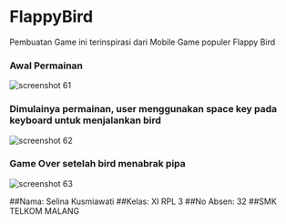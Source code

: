 # FlappyBird
Pembuatan Game ini terinspirasi dari Mobile Game populer Flappy Bird
### Awal Permainan
![screenshot 61](https://cloud.githubusercontent.com/assets/22047581/26526935/c06ec7b0-43b3-11e7-85e6-9fffe19d4352.png)
### Dimulainya permainan, user menggunakan space key pada keyboard untuk menjalankan bird
![screenshot 62](https://cloud.githubusercontent.com/assets/22047581/26526937/c0753e38-43b3-11e7-9159-a29eff39b2fa.png)
### Game Over setelah bird menabrak pipa
![screenshot 63](https://cloud.githubusercontent.com/assets/22047581/26526936/c073a1f4-43b3-11e7-80e9-646836cc7916.png)

##Nama: Selina Kusmiawati
##Kelas: XI RPL 3
##No Absen: 32
##SMK TELKOM MALANG

